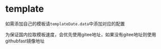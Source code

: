 # template

如需添加自己的模板请`templateDate.data`中添加对应的配置

为保证国内拉取模板速度，会优先使用gitee地址，如果没有gitee地址则使用githubfast镜像地址
